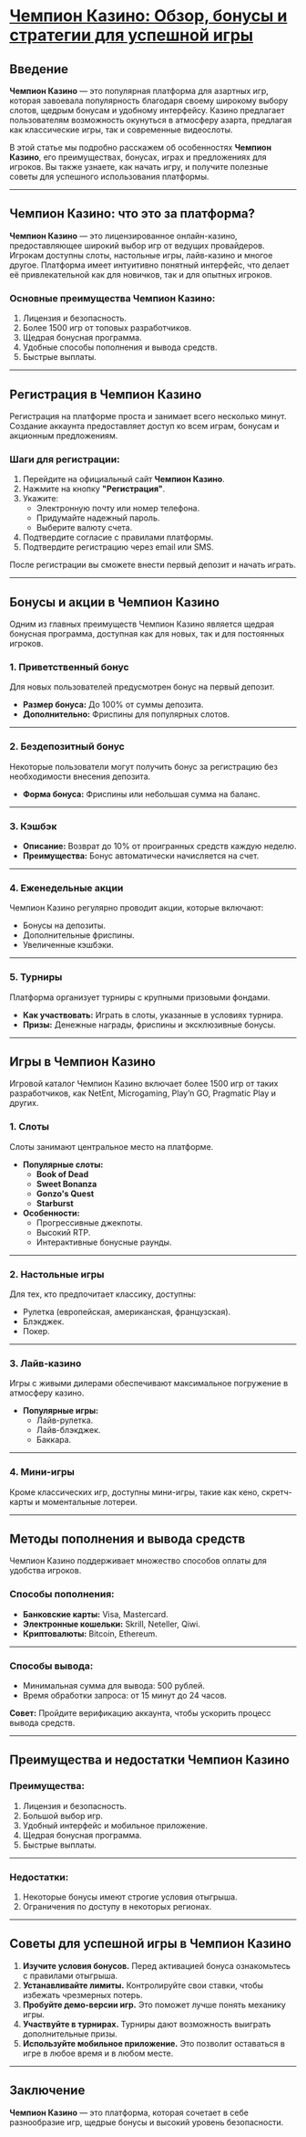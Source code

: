 # [Чемпион Казино: Обзор, бонусы и стратегии для успешной игры](https://temon-gter.cfd/go/9n8?p56190p303844p3509t17502)

## Введение

**Чемпион Казино** — это популярная платформа для азартных игр, которая завоевала популярность благодаря своему широкому выбору слотов, щедрым бонусам и удобному интерфейсу. Казино предлагает пользователям возможность окунуться в атмосферу азарта, предлагая как классические игры, так и современные видеослоты.

В этой статье мы подробно расскажем об особенностях **Чемпион Казино**, его преимуществах, бонусах, играх и предложениях для игроков. Вы также узнаете, как начать игру, и получите полезные советы для успешного использования платформы.

***

## Чемпион Казино: что это за платформа?

**Чемпион Казино** — это лицензированное онлайн-казино, предоставляющее широкий выбор игр от ведущих провайдеров. Игрокам доступны слоты, настольные игры, лайв-казино и многое другое. Платформа имеет интуитивно понятный интерфейс, что делает её привлекательной как для новичков, так и для опытных игроков.

### Основные преимущества Чемпион Казино:

1. Лицензия и безопасность.
2. Более 1500 игр от топовых разработчиков.
3. Щедрая бонусная программа.
4. Удобные способы пополнения и вывода средств.
5. Быстрые выплаты.

***

## Регистрация в Чемпион Казино

Регистрация на платформе проста и занимает всего несколько минут. Создание аккаунта предоставляет доступ ко всем играм, бонусам и акционным предложениям.

### Шаги для регистрации:

1. Перейдите на официальный сайт **Чемпион Казино**.
2. Нажмите на кнопку **"Регистрация"**.
3. Укажите:
   * Электронную почту или номер телефона.
   * Придумайте надежный пароль.
   * Выберите валюту счета.
4. Подтвердите согласие с правилами платформы.
5. Подтвердите регистрацию через email или SMS.

После регистрации вы сможете внести первый депозит и начать играть.

***

## Бонусы и акции в Чемпион Казино

Одним из главных преимуществ Чемпион Казино является щедрая бонусная программа, доступная как для новых, так и для постоянных игроков.

### 1. Приветственный бонус

Для новых пользователей предусмотрен бонус на первый депозит.

* **Размер бонуса:** До 100% от суммы депозита.
* **Дополнительно:** Фриспины для популярных слотов.

***

### 2. Бездепозитный бонус

Некоторые пользователи могут получить бонус за регистрацию без необходимости внесения депозита.

* **Форма бонуса:** Фриспины или небольшая сумма на баланс.

***

### 3. Кэшбэк

* **Описание:** Возврат до 10% от проигранных средств каждую неделю.
* **Преимущества:** Бонус автоматически начисляется на счет.

***

### 4. Еженедельные акции

Чемпион Казино регулярно проводит акции, которые включают:

* Бонусы на депозиты.
* Дополнительные фриспины.
* Увеличенные кэшбэки.

***

### 5. Турниры

Платформа организует турниры с крупными призовыми фондами.

* **Как участвовать:** Играть в слоты, указанные в условиях турнира.
* **Призы:** Денежные награды, фриспины и эксклюзивные бонусы.

***

## Игры в Чемпион Казино

Игровой каталог Чемпион Казино включает более 1500 игр от таких разработчиков, как NetEnt, Microgaming, Play’n GO, Pragmatic Play и других.

### 1. Слоты

Слоты занимают центральное место на платформе.

* **Популярные слоты:**
  * **Book of Dead**
  * **Sweet Bonanza**
  * **Gonzo's Quest**
  * **Starburst**
* **Особенности:**
  * Прогрессивные джекпоты.
  * Высокий RTP.
  * Интерактивные бонусные раунды.

***

### 2. Настольные игры

Для тех, кто предпочитает классику, доступны:

* Рулетка (европейская, американская, французская).
* Блэкджек.
* Покер.

***

### 3. Лайв-казино

Игры с живыми дилерами обеспечивают максимальное погружение в атмосферу казино.

* **Популярные игры:**
  * Лайв-рулетка.
  * Лайв-блэкджек.
  * Баккара.

***

### 4. Мини-игры

Кроме классических игр, доступны мини-игры, такие как кено, скретч-карты и моментальные лотереи.

***

## Методы пополнения и вывода средств

Чемпион Казино поддерживает множество способов оплаты для удобства игроков.

### Способы пополнения:

* **Банковские карты:** Visa, Mastercard.
* **Электронные кошельки:** Skrill, Neteller, Qiwi.
* **Криптовалюты:** Bitcoin, Ethereum.

***

### Способы вывода:

* Минимальная сумма для вывода: 500 рублей.
* Время обработки запроса: от 15 минут до 24 часов.

**Совет:** Пройдите верификацию аккаунта, чтобы ускорить процесс вывода средств.

***

## Преимущества и недостатки Чемпион Казино

### Преимущества:

1. Лицензия и безопасность.
2. Большой выбор игр.
3. Удобный интерфейс и мобильное приложение.
4. Щедрая бонусная программа.
5. Быстрые выплаты.

***

### Недостатки:

1. Некоторые бонусы имеют строгие условия отыгрыша.
2. Ограничения по доступу в некоторых регионах.

***

## Советы для успешной игры в Чемпион Казино

1. **Изучите условия бонусов.** Перед активацией бонуса ознакомьтесь с правилами отыгрыша.
2. **Устанавливайте лимиты.** Контролируйте свои ставки, чтобы избежать чрезмерных потерь.
3. **Пробуйте демо-версии игр.** Это поможет лучше понять механику игры.
4. **Участвуйте в турнирах.** Турниры дают возможность выиграть дополнительные призы.
5. **Используйте мобильное приложение.** Это позволит оставаться в игре в любое время и в любом месте.

***

## Заключение

**Чемпион Казино** — это платформа, которая сочетает в себе разнообразие игр, щедрые бонусы и высокий уровень безопасности.
